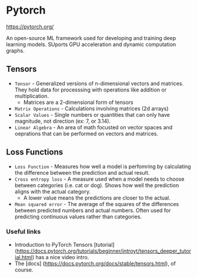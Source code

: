 # Pytorch

https://pytorch.org/

An open-source ML framework used for developing and training deep learning models. SUports GPU acceleration and dynamic computation graphs.

## Tensors

- `Tensor` - Generalized versions of n-dimensional vectors and matrices. They hold data for processsing with operations like addition or multiplication.
  - Matrices are a 2-dimensional form of tensors
- `Matrix Operations` - Calculations involving matrices (2d arrays)
- `Scalar Values` - Single numbers or quantities that can only have magnitude, not direction (ex: 7, or 3.14).
- `Linear Algebra` - An area of math focusted on vector spaces and oeprations that can be performed on vectors and matrices.

## Loss Functions

- `Loss Function` - Measures how well a model is perfomring by calculating the difference between the prediction and actual result.
- `Cross entropy loss` - A measure used when a model needs to choose between categories (i.e. cat or dog). Shows how well the prediction aligns with the actual category.
  - A lower value means the predictions are closer to the actual.
- `Mean squared error` - The average of the squares of the differences between predicted numbers and actual numbers. Often used for predicting continuous values rather than categories.

### Useful links

- Introduction to PyTorch Tensors [tutorial] (https://docs.pytorch.org/tutorials/beginner/introyt/tensors_deeper_tutorial.html) has a nice video intro.
- The [docs] (https://docs.pytorch.org/docs/stable/tensors.html), of course.

